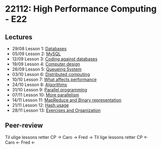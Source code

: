 # 22112: High Performance Computing - E22

## Lectures
* 29/08 Lesson 1: [Databases](https://teaching.healthtech.dtu.dk/22112/index.php/Databases)
* 05/09 Lesson 2: [MySQL](https://teaching.healthtech.dtu.dk/22112/index.php/MySQL)
* 12/09 Lesson 3: [Coding against databases](https://teaching.healthtech.dtu.dk/22112/index.php/Coding_against_databases)
* 19/09 Lesson 4: [Computer design](https://teaching.healthtech.dtu.dk/22112/index.php/Computer_design)
* 26/09 Lesson 5: [Queueing System](https://teaching.healthtech.dtu.dk/22112/index.php/Queueing_System)
* 03/10 Lesson 6: [Distributed computing](https://teaching.healthtech.dtu.dk/22112/index.php/Distributed_computing)
* 10/10 Lesson 7: [What affects performance](https://teaching.healthtech.dtu.dk/22112/index.php/What_affects_performance)
* 24/10 Lesson 8: [Algorithms](https://teaching.healthtech.dtu.dk/22112/index.php/Algorithms)
* 31/10 Lesson 9: [Parallel programming](https://teaching.healthtech.dtu.dk/22112/index.php/Parallel_programming)
* 07/11 Lesson 10: [More parallelism](https://teaching.healthtech.dtu.dk/22112/index.php/More_parallelism)
* 14/11 Lesson 11: [MapReduce and Binary representation](https://teaching.healthtech.dtu.dk/22112/index.php/MapReduce_and_Binary_representation)
* 21/11 Lesson 12: [Hash usage](https://teaching.healthtech.dtu.dk/22112/index.php/Hash_usage)
* 28/11 Lesson 13: [Exercises and Organization](https://teaching.healthtech.dtu.dk/22112/index.php/Exercises_and_Organization)

## Peer-review
Til ulige lessons retter CP -> Caro -> Fred ->
Til lige lessons retter CP <- Caro <- Fred <-
